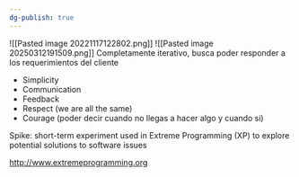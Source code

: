 ```yaml
---
dg-publish: true
---
```

![[Pasted image 20221117122802.png]]
![[Pasted image 20250312191509.png]]
Completamente iterativo, busca poder responder a los requerimientos del cliente

- Simplicity
- Communication
- Feedback
- Respect (we are all the same)
- Courage (poder decir cuando no llegas a hacer algo y cuando si)

Spike: short-term experiment used in Extreme Programming (XP) to explore potential solutions to software issues

http://www.extremeprogramming.org